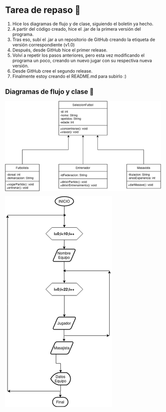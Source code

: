  
# Tarea de repaso 🚀

1. Hice los diagramas de flujo y de clase, siguiendo el boletin ya hecho.
2. A partir del código creado, hice el .jar de la primera versión del programa.
3. Tras eso, subí el .jar a un repositorio de GitHub creando la etiqueta de versión correspondiente (v1.0)
4. Después, desde GitHub hice el primer release.
5. Volví a repetir los pasos anteriores, pero esta vez modificando el programa un poco, creando un nuevo jugar con su respectiva nueva versión.
6. Desde GitHub cree el segundo release.
7. Finalmente estoy creando el README.md para subirlo :)

## Diagramas de flujo y clase 📸

![Diagrama de Clase](/img/Diagrama_Clase)

![Diagrama de Flujo](/img/Diagrama_Flujo)
